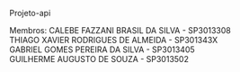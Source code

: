 Projeto-api

Membros:
CALEBE FAZZANI BRASIL DA SILVA - SP3013308  
THIAGO XAVIER RODRIGUES DE ALMEIDA - SP301343X  
GABRIEL GOMES PEREIRA DA SILVA - SP3013405  
GUILHERME AUGUSTO DE SOUZA - SP3013502  
